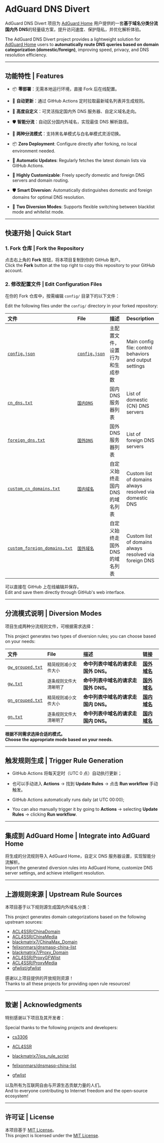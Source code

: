 # AdGuard DNS Divert

AdGuard DNS Divert 项目为 [AdGuard Home](https://github.com/AdguardTeam/AdGuardHome) 用户提供的一套**基于域名分类分流国内外 DNS**的轻量级方案，提升访问速度、保护隐私，并优化解析体验。

The AdGuard DNS Divert project provides a lightweight solution for [AdGuard Home](https://github.com/AdguardTeam/AdGuardHome) users to **automatically route DNS queries based on domain categorization (domestic/foreign)**, improving speed, privacy, and DNS resolution efficiency.

---

## 功能特性 | Features

- 📦 **零部署**：无需本地运行环境，直接 Fork 后在线配置。
- 🔄 **自动更新**：通过 GitHub Actions 定时拉取最新域名列表并生成规则。
- 🔧 **高度自定义**：可灵活指定国内外 DNS 服务器、自定义域名走向。
- 🛡 **智能分流**：自动区分国内外域名，实现最佳 DNS 解析路径。
- 📝 **两种分流模式**：支持黑名单模式与白名单模式灵活切换。

- 📦 **Zero Deployment**: Configure directly after forking, no local environment needed.
- 🔄 **Automatic Updates**: Regularly fetches the latest domain lists via GitHub Actions.
- 🔧 **Highly Customizable**: Freely specify domestic and foreign DNS servers and domain routing.
- 🛡 **Smart Diversion**: Automatically distinguishes domestic and foreign domains for optimal DNS resolution.
- 📝 **Two Diversion Modes**: Supports flexible switching between blacklist mode and whitelist mode.

---

## 快速开始 | Quick Start

### 1. Fork 仓库 | Fork the Repository

点击右上角的 **Fork** 按钮，将本项目复制到你的 GitHub 账户。  
Click the **Fork** button at the top right to copy this repository to your GitHub account.

### 2. 修改配置文件 | Edit Configuration Files

在你的 Fork 仓库中，按需编辑 `config/` 目录下的以下文件：

Edit the following files under the `config/` directory in your forked repository:

| 文件 | File | 描述 | Description |
|:---|:---|:---|:---|
| [`config.json`](config/config.json) | [`config.json`](config/config.json) | 主配置文件，设置行为和生成参数 | Main config file: control behaviors and output settings |
| [`cn_dns.txt`](config/cn_dns.txt) | [`国内DNS`](config/cn_dns.txt) | 国内 DNS 服务器列表 | List of domestic (CN) DNS servers |
| [`foreign_dns.txt`](config/foreign_dns.txt) | [`国外DNS`](config/foreign_dns.txt) | 国外 DNS 服务器列表 | List of foreign DNS servers |
| [`custom_cn_domains.txt`](config/custom_cn_domains.txt) | [`国内域名`](config/custom_cn_domains.txt) | 自定义始终走国内 DNS 的域名列表 | Custom list of domains always resolved via domestic DNS |
| [`custom_foreign_domains.txt`](config/custom_foreign_domains.txt) | [`国外域名`](config/custom_foreign_domains.txt) | 自定义始终走国外 DNS 的域名列表 | Custom list of domains always resolved via foreign DNS |

可以直接在 GitHub 上在线编辑并保存。  
Edit and save them directly through GitHub's web interface.

---

## 分流模式说明 | Diversion Modes

项目生成两种分流规则文件，可根据需求选择：

This project generates two types of diversion rules; you can choose based on your needs:

| 文件 | File | 描述 | 链接 |
|:---|:---|:---|:---|
| [`gw_grouped.txt`](dist/gw_grouped.txt) | `精简规则减小文件大小` | **命中列表中域名的请求走国外 DNS。** | **[国外域名](https://github.com/qq5460168/AdGuard-DNS-Divert/raw/refs/heads/main/dist/gw_grouped.txt)** |
| [`gw.txt`](dist/gw.txt)| `逐条规则文件大清晰明了` | **命中列表中域名的请求走国外 DNS。** | **[国外域名](https://raw.githubusercontent.com/qq5460168/AdGuard-DNS-Divert/refs/heads/main/dist/gw.txt)** |
|[ `gn_grouped.txt`](dist/gn_grouped.txt) | `精简规则减小文件大小` | **命中列表中域名的请求走国内 DNS。** | **[国内域名](https://github.com/qq5460168/AdGuard-DNS-Divert/raw/refs/heads/main/dist/gn_grouped.txt)** |
|[ `gn.txt`](dist/gw.txt) | `逐条规则文件大清晰明了` | **命中列表中域名的请求走国内 DNS。** | **[国内域名](https://github.com/qq5460168/AdGuard-DNS-Divert/raw/refs/heads/main/dist/gn.txt)** |

**根据不同需求选择合适的模式。**  
**Choose the appropriate mode based on your needs.**

---

## 触发规则生成 | Trigger Rule Generation

- GitHub Actions 将每天定时（UTC 0 点）自动执行更新；
- 也可以手动进入 **Actions** → 找到 **Update Rules** → 点击 **Run workflow** 手动触发。

- GitHub Actions automatically runs daily (at UTC 00:00);
- You can also manually trigger it by going to **Actions** → selecting **Update Rules** → clicking **Run workflow**.

---

## 集成到 AdGuard Home | Integrate into AdGuard Home

将生成的分流规则导入 AdGuard Home，自定义 DNS 服务器设置，实现智能分流解析。  
Import the generated diversion rules into AdGuard Home, customize DNS server settings, and achieve intelligent resolution.

---

## 上游规则来源 | Upstream Rule Sources

本项目基于以下规则源生成国内外域名分类：

This project generates domain categorizations based on the following upstream sources:

- [ACL4SSR/ChinaDomain](https://github.com/ACL4SSR/ACL4SSR)  
- [ACL4SSR/ChinaMedia](https://github.com/ACL4SSR/ACL4SSR)
- [blackmatrix7/ChinaMax_Domain](https://github.com/blackmatrix7/ios_rule_script)
- [felixonmars/dnsmasq-china-list](https://github.com/felixonmars/dnsmasq-china-list)
- [blackmatrix7/Proxy_Domain](https://github.com/blackmatrix7/ios_rule_script)
- [ACL4SSR/ProxyGFWlist](https://github.com/ACL4SSR/ACL4SSR)
- [ACL4SSR/ProxyMedia](https://github.com/ACL4SSR/ACL4SSR)
- [gfwlist/gfwlist](https://github.com/gfwlist/gfwlist)

感谢以上项目提供的开放规则资源！  
Thanks to all these projects for providing open rule resources!

---

## 致谢 | Acknowledgments

特别感谢以下项目及其开发者：

Special thanks to the following projects and developers:


- [cs3306](https://github.com/cs3306/adguard-dns-divert)

- [ACL4SSR](https://github.com/ACL4SSR/ACL4SSR)
- [blackmatrix7/ios_rule_script](https://github.com/blackmatrix7/ios_rule_script)
- [felixonmars/dnsmasq-china-list](https://github.com/felixonmars/dnsmasq-china-list)
- [gfwlist](https://github.com/gfwlist/gfwlist)

以及所有为互联网自由与开源生态贡献力量的人们。  
And to everyone contributing to Internet freedom and the open-source ecosystem!

---

## 许可证 | License

本项目基于 [MIT License](LICENSE)。  
This project is licensed under the [MIT License](LICENSE).
